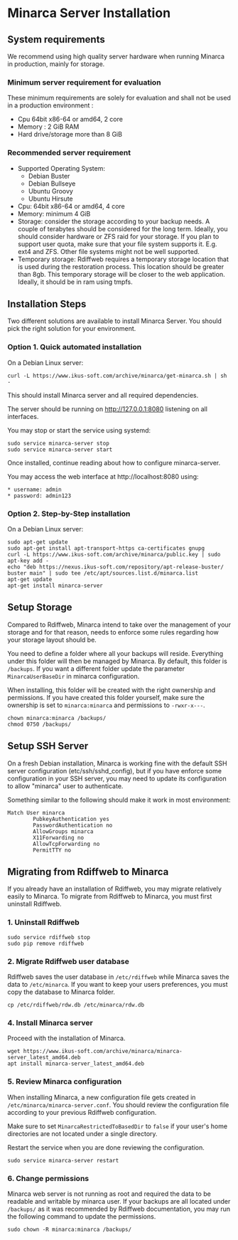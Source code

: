 # Minarca Server Installation

## System requirements

We recommend using high quality server hardware when running Minarca in production, mainly for storage.

### Minimum server requirement for evaluation

These minimum requirements are solely for evaluation and shall not be used in a production environment :

* Cpu 64bit x86-64 or amd64, 2 core
* Memory : 2 GiB RAM
* Hard drive/storage more than 8 GiB

### Recommended server requirement

* Supported Operating System:
  * Debian Buster
  * Debian Bullseye
  * Ubuntu Groovy
  * Ubuntu Hirsute
* Cpu: 64bit x86-64 or amd64, 4 core
* Memory: minimum 4 GiB
* Storage: consider the storage according to your backup needs. A couple of terabytes should be considered for the long term. Ideally, you should consider hardware or ZFS raid for your storage. If you plan to support user quota, make sure that your file system supports it. E.g. ext4 and ZFS. Other file systems might not be well supported.
* Temporary storage: Rdiffweb requires a temporary storage location that is used during the restoration process. This location should be greater than 8gb. This temporary storage will be closer to the web application. Ideally, it should be in ram using tmpfs.

## Installation Steps

Two different solutions are available to install Minarca Server. You should pick the right solution for your environment.

### Option 1. Quick automated installation

On a Debian Linux server:

    curl -L https://www.ikus-soft.com/archive/minarca/get-minarca.sh | sh -

This should install Minarca server and all required dependencies.

The server should be running on http://127.0.0.1:8080 listening on all interfaces.

You may stop or start the service using systemd:

    sudo service minarca-server stop
    sudo service minarca-server start

Once installed, continue reading about how to configure minarca-server.

You may access the web interface at http://localhost:8080 using:

    * username: admin
    * password: admin123 

### Option 2. Step-by-Step installation

On a Debian Linux server:

    sudo apt-get update
    sudo apt-get install apt-transport-https ca-certificates gnupg
    curl -L https://www.ikus-soft.com/archive/minarca/public.key | sudo apt-key add -
    echo "deb https://nexus.ikus-soft.com/repository/apt-release-buster/ buster main" | sudo tee /etc/apt/sources.list.d/minarca.list
    apt-get update
    apt-get install minarca-server

## Setup Storage

Compared to Rdiffweb, Minarca intend to take over the management of your storage and for that reason,
needs to enforce some rules regarding how your storage layout should be.

You need to define a folder where all your backups will reside. Everything under this folder will then be managed by Minarca. By default, this folder is `/backups`. If you want a different folder update the parameter `MinarcaUserBaseDir` in minarca configuration.

When installing, this folder will be created with the right ownership and permissions. If you have created this folder yourself, make sure the ownership is set to `minarca:minarca` and permissions to `-rwxr-x---`.

    chown minarca:minarca /backups/
    chmod 0750 /backups/

## Setup SSH Server

On a fresh Debian installation, Minarca is working fine with the default SSH server
configuration (etc/ssh/sshd_config), but if you have enforce some configuration in your SSH
server, you may need to update its configuration to allow "minarca" user to authenticate.

Something similar to the following should make it work in most environment:

    Match User minarca
            PubkeyAuthentication yes
            PasswordAuthentication no
            AllowGroups minarca
            X11Forwarding no
            AllowTcpForwarding no
            PermitTTY no

## Migrating from Rdiffweb to Minarca

If you already have an installation of Rdiffweb, you may migrate relatively
easily to Minarca. To migrate from Rdiffweb to Minarca, you must
first uninstall Rdiffweb.

### 1. Uninstall Rdiffweb

    sudo service rdiffweb stop
    sudo pip remove rdiffweb

### 2. Migrate Rdiffweb user database

Rdiffweb saves the user database in `/etc/rdiffweb` while Minarca
saves the data to `/etc/minarca`. If you want to keep your users
preferences, you must copy the database to Minarca folder.

    cp /etc/rdiffweb/rdw.db /etc/minarca/rdw.db

### 4. Install Minarca server

Proceed with the installation of Minarca.

    wget https://www.ikus-soft.com/archive/minarca/minarca-server_latest_amd64.deb
    apt install minarca-server_latest_amd64.deb

### 5. Review Minarca configuration

When installing Minarca, a new configuration file gets created in
`/etc/minarca/minarca-server.conf`. You should review the configuration file
according to your previous Rdiffweb configuration.

Make sure to set `MinarcaRestrictedToBasedDir` to `false` if your user's home
directories are not located under a single directory.

Restart the service when you are done reviewing the configuration.

    sudo service minarca-server restart

### 6. Change permissions 

Minarca web server is not running as root and required the data to be readable
and writable by minarca user. If your backups are all located under `/backups/`
as it was recommended by Rdiffweb documentation, you may run the following
command to update the permissions.

    sudo chown -R minarca:minarca /backups/
